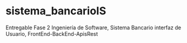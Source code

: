# sistema_bancarioIS
Entregable Fase 2 Ingeniería de Software, Sistema Bancario interfaz de Usuario, FrontEnd-BackEnd-ApisRest
